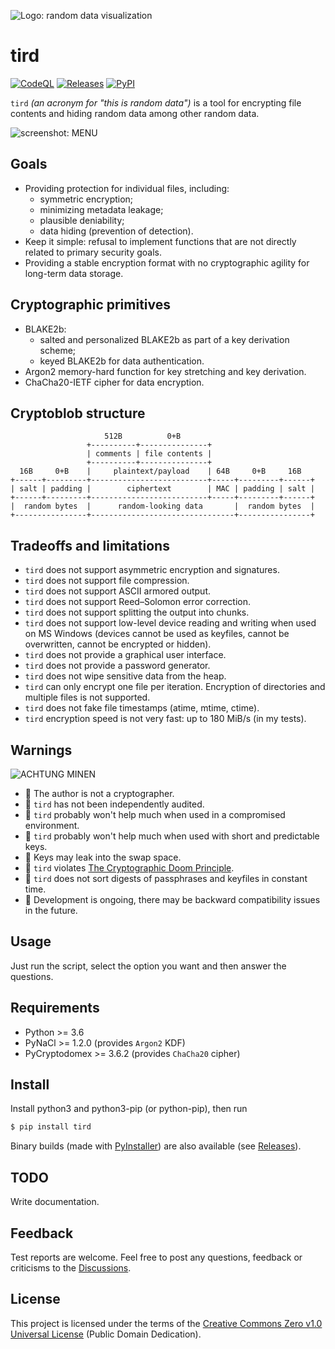 ![Logo: random data visualization](https://i.imgur.com/SB44MiB.png)

# tird

[![CodeQL](https://github.com/hakavlad/tird/actions/workflows/github-code-scanning/codeql/badge.svg)](https://github.com/hakavlad/tird/actions/workflows/github-code-scanning/codeql)
[![Releases](https://img.shields.io/github/v/release/hakavlad/tird)](https://github.com/hakavlad/tird/releases)
[![PyPI](https://img.shields.io/pypi/v/tird?color=blue&label=PyPI)](https://pypi.org/project/tird/)

`tird` *(an acronym for "this is random data")* is a tool for encrypting file contents and hiding random data among other random data.

![screenshot: MENU](https://i.imgur.com/37GEudr.png)

## Goals

- Providing protection for individual files, including:
  - symmetric encryption;
  - minimizing metadata leakage;
  - plausible deniability;
  - data hiding (prevention of detection).
- Keep it simple: refusal to implement functions that are not directly related to primary security goals.
- Providing a stable encryption format with no cryptographic agility for long-term data storage.

## Cryptographic primitives

- BLAKE2b:
  - salted and personalized BLAKE2b as part of a key derivation scheme;
  - keyed BLAKE2b for data authentication.
- Argon2 memory-hard function for key stretching and key derivation.
- ChaCha20-IETF cipher for data encryption.

## Cryptoblob structure
```
                     512B          0+B
                 +----------+---------------+
                 | comments | file contents |
                 +----------+---------------+
  16B     0+B    |     plaintext/payload    | 64B     0+B     16B
+------+---------+--------------------------+-----+---------+------+
| salt | padding |        ciphertext        | MAC | padding | salt |
+------+---------+--------------------------+-----+---------+------+
|  random bytes  |      random-looking data       |  random bytes  |
+----------------+--------------------------------+----------------+
```

## Tradeoffs and limitations

- `tird` does not support asymmetric encryption and signatures.
- `tird` does not support file compression.
- `tird` does not support ASCII armored output.
- `tird` does not support Reed–Solomon error correction.
- `tird` does not support splitting the output into chunks.
- `tird` does not support low-level device reading and writing when used on MS Windows (devices cannot be used as keyfiles, cannot be overwritten, cannot be encrypted or hidden).
- `tird` does not provide a graphical user interface.
- `tird` does not provide a password generator.
- `tird` does not wipe sensitive data from the heap.
- `tird` can only encrypt one file per iteration. Encryption of directories and multiple files is not supported.
- `tird` does not fake file timestamps (atime, mtime, ctime).
- `tird` encryption speed is not very fast: up to 180 MiB/s (in my tests).

## Warnings

![ACHTUNG MINEN](https://i.imgur.com/mESTDyh.jpeg)

- 🚩 The author is not a cryptographer.
- 🚩 `tird` has not been independently audited.
- 🚩 `tird` probably won't help much when used in a compromised environment.
- 🚩 `tird` probably won't help much when used with short and predictable keys.
- 🚩 Keys may leak into the swap space.
- 🚩 `tird` violates [The Cryptographic Doom Principle](https://moxie.org/2011/12/13/the-cryptographic-doom-principle.html).
- 🚩 `tird` does not sort digests of passphrases and keyfiles in constant time.
- 🚩 Development is ongoing, there may be backward compatibility issues in the future.

## Usage

Just run the script, select the option you want and then answer the questions.

## Requirements

- Python >= 3.6
- PyNaCl >= 1.2.0 (provides `Argon2` KDF)
- PyCryptodomex >= 3.6.2 (provides `ChaCha20` cipher)

## Install

Install python3 and python3-pip (or python-pip), then run
```bash
$ pip install tird
```

Binary builds (made with [PyInstaller](https://pyinstaller.org/en/stable/)) are also available (see [Releases](https://github.com/hakavlad/tird/releases)).

## TODO

Write documentation.

## Feedback

Test reports are welcome. Feel free to post any questions, feedback or criticisms to the [Discussions](https://github.com/hakavlad/tird/discussions).

## License

This project is licensed under the terms of the [Creative Commons Zero v1.0 Universal License](https://github.com/hakavlad/tird/blob/main/LICENSE) (Public Domain Dedication).
